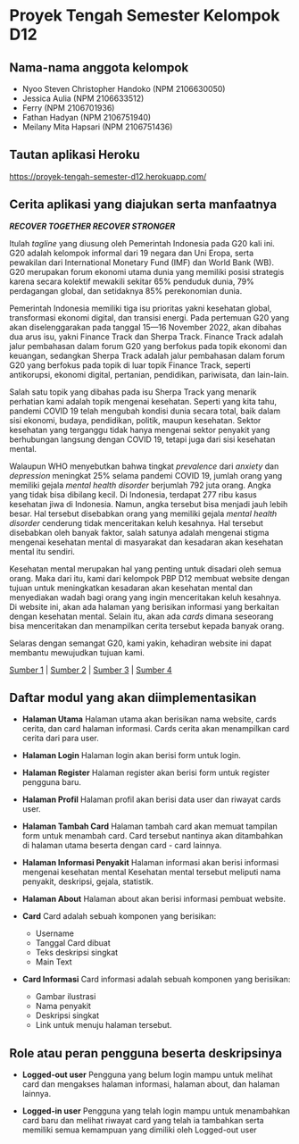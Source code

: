 # Proyek Tengah Semester Kelompok D12

## Nama-nama anggota kelompok
    
- Nyoo Steven Christopher Handoko (NPM 2106630050)
- Jessica Aulia (NPM 2106633512)
- Ferry (NPM 2106701936)
- Fathan Hadyan (NPM 2106751940)
- Meilany Mita Hapsari (NPM 2106751436)
    
## Tautan aplikasi Heroku
https://proyek-tengah-semester-d12.herokuapp.com/


## Cerita aplikasi yang diajukan serta manfaatnya

***RECOVER TOGETHER RECOVER STRONGER***

Itulah *tagline* yang diusung oleh Pemerintah Indonesia pada G20 kali ini. G20 adalah kelompok informal dari 19 negara dan Uni Eropa, serta pewakilan dari International Monetary Fund (IMF) dan World Bank (WB). G20 merupakan forum ekonomi utama dunia yang memiliki posisi strategis karena secara kolektif mewakili sekitar 65% penduduk dunia, 79% perdagangan global, dan setidaknya 85% perekonomian dunia.

Pemerintah Indonesia memiliki tiga isu prioritas yakni kesehatan global, transformasi ekonomi digital, dan transisi energi. Pada pertemuan G20 yang akan diselenggarakan pada tanggal 15—16 November 2022, akan dibahas dua arus isu, yakni Finance Track dan Sherpa Track. Finance Track adalah jalur pembahasan dalam forum G20 yang berfokus pada topik ekonomi dan keuangan, sedangkan Sherpa Track adalah jalur pembahasan dalam forum G20 yang berfokus pada topik di luar topik Finance Track, seperti antikorupsi, ekonomi digital, pertanian, pendidikan, pariwisata, dan lain-lain.

Salah satu topik yang dibahas pada isu Sherpa Track yang menarik perhatian kami adalah topik mengenai kesehatan. Seperti yang kita tahu, pandemi COVID 19 telah mengubah kondisi dunia secara total, baik dalam sisi ekonomi, budaya, pendidikan, politik, maupun kesehatan. Sektor kesehatan yang terganggu tidak hanya mengenai sektor penyakit yang berhubungan langsung dengan COVID 19, tetapi juga dari sisi kesehatan mental.

Walaupun WHO menyebutkan bahwa tingkat *prevalence*  dari *anxiety* dan *depression*  meningkat 25% selama pandemi COVID 19, jumlah orang yang memiliki gejala *mental health disorder* berjumlah 792 juta orang. Angka yang tidak bisa dibilang kecil. Di Indonesia, terdapat 277 ribu kasus kesehatan jiwa di Indonesia. Namun, angka tersebut bisa menjadi jauh lebih besar. Hal tersebut disebabkan orang yang memiliki gejala *mental health disorder* cenderung tidak menceritakan keluh kesahnya. Hal tersebut disebabkan oleh banyak faktor, salah satunya adalah mengenai stigma mengenai kesehatan mental di masyarakat dan kesadaran akan kesehatan mental itu sendiri.

Kesehatan mental merupakan hal yang penting untuk disadari oleh semua orang. Maka dari itu, kami dari kelompok PBP D12 membuat website dengan tujuan untuk meningkatkan kesadaran akan kesehatan mental dan menyediakan wadah bagi orang yang ingin menceritakan keluh kesahnya. Di website ini, akan ada halaman yang berisikan informasi yang berkaitan dengan kesehatan mental. Selain itu, akan ada *cards* dimana seseorang bisa menceritakan dan menampilkan cerita tersebut kepada banyak orang.

Selaras dengan semangat G20, kami yakin, kehadiran website ini dapat membantu mewujudkan tujuan kami. 

[Sumber 1](https://www.g20.org/about-the-g20/) | [Sumber 2](https://diskominfotik.lampungprov.go.id/detail-post/apa-saja-isu-yang-dibahas-dalam-g20) | [Sumber 3](https://ourworldindata.org/mental-health) | [Sumber 4](https://unkartur.ac.id/blog/2022/01/04/membangun-mental-health-awareness-untuk-mencapai-generasi-emas-indonesia-2045/)

## Daftar modul yang akan diimplementasikan
- **Halaman Utama**
Halaman utama akan berisikan nama website, cards cerita, dan card halaman informasi. Cards cerita akan menampilkan card cerita dari para user. 
- **Halaman Login**
Halaman login akan berisi form untuk login.
- **Halaman Register**
Halaman register akan berisi form untuk register pengguna baru.
- **Halaman Profil**
Halaman profil akan berisi data user dan riwayat cards user.
- **Halaman Tambah Card**
Halaman tambah card akan memuat tampilan form untuk menambah card. Card tersebut nantinya akan ditambahkan di halaman utama beserta dengan card - card lainnya.
- **Halaman Informasi Penyakit**
Halaman informasi akan berisi informasi mengenai kesehatan mental
Kesehatan mental tersebut meliputi nama penyakit, deskripsi, gejala, statistik.
- **Halaman About** 
Halaman about akan berisi informasi pembuat website.

- **Card**
Card adalah sebuah komponen yang berisikan:
    - Username
    - Tanggal Card dibuat
    - Teks deskripsi singkat
    - Main Text
    
- **Card Informasi**
Card informasi adalah sebuah komponen yang berisikan:
    - Gambar ilustrasi
    - Nama penyakit
    - Deskripsi singkat
    - Link untuk menuju halaman tersebut.
## Role atau peran pengguna beserta deskripsinya
- **Logged-out user**
Pengguna yang belum login mampu untuk melihat card dan mengakses halaman informasi, halaman about, dan halaman lainnya.

- **Logged-in user**
Pengguna yang telah login mampu untuk menambahkan card baru dan melihat riwayat card yang telah ia tambahkan serta memiliki semua kemampuan yang dimiliki oleh Logged-out user
